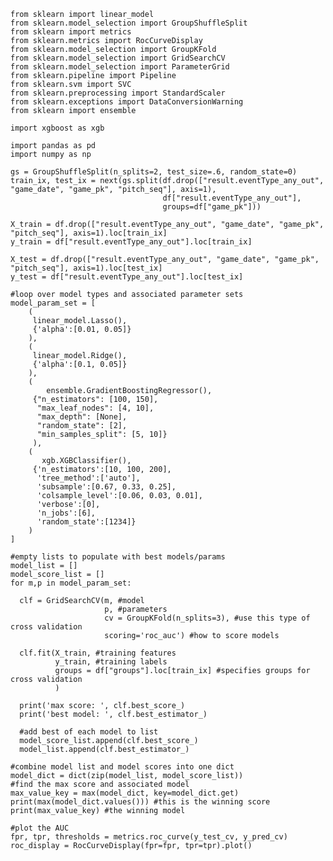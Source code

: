     from sklearn import linear_model
    from sklearn.model_selection import GroupShuffleSplit
    from sklearn import metrics
    from sklearn.metrics import RocCurveDisplay
    from sklearn.model_selection import GroupKFold
    from sklearn.model_selection import GridSearchCV
    from sklearn.model_selection import ParameterGrid
    from sklearn.pipeline import Pipeline
    from sklearn.svm import SVC
    from sklearn.preprocessing import StandardScaler
    from sklearn.exceptions import DataConversionWarning
    from sklearn import ensemble

    import xgboost as xgb

    import pandas as pd
    import numpy as np

    gs = GroupShuffleSplit(n_splits=2, test_size=.6, random_state=0)
    train_ix, test_ix = next(gs.split(df.drop(["result.eventType_any_out", "game_date", "game_pk", "pitch_seq"], axis=1),
                                      df["result.eventType_any_out"], 
                                      groups=df["game_pk"]))

    X_train = df.drop(["result.eventType_any_out", "game_date", "game_pk", "pitch_seq"], axis=1).loc[train_ix]
    y_train = df["result.eventType_any_out"].loc[train_ix]

    X_test = df.drop(["result.eventType_any_out", "game_date", "game_pk", "pitch_seq"], axis=1).loc[test_ix]
    y_test = df["result.eventType_any_out"].loc[test_ix]

    #loop over model types and associated parameter sets
    model_param_set = [
        (
         linear_model.Lasso(),
         {'alpha':[0.01, 0.05]}
        ),
        (
         linear_model.Ridge(),
         {'alpha':[0.1, 0.05]}
        ),
        (
            ensemble.GradientBoostingRegressor(),
         {"n_estimators": [100, 150],
          "max_leaf_nodes": [4, 10],
          "max_depth": [None],
          "random_state": [2],
          "min_samples_split": [5, 10]}
         ),
        (
           xgb.XGBClassifier(),
         {'n_estimators':[10, 100, 200],
          'tree_method':['auto'],
          'subsample':[0.67, 0.33, 0.25],
          'colsample_level':[0.06, 0.03, 0.01],
          'verbose':[0],
          'n_jobs':[6],
          'random_state':[1234]}   
        )
    ]

    #empty lists to populate with best models/params
    model_list = []
    model_score_list = []
    for m,p in model_param_set:

      clf = GridSearchCV(m, #model
                         p, #parameters
                         cv = GroupKFold(n_splits=3), #use this type of cross validation
                         scoring='roc_auc') #how to score models

      clf.fit(X_train, #training features
              y_train, #training labels
              groups = df["groups"].loc[train_ix] #specifies groups for cross validation
              )

      print('max score: ', clf.best_score_)
      print('best model: ', clf.best_estimator_)

      #add best of each model to list
      model_score_list.append(clf.best_score_)
      model_list.append(clf.best_estimator_)

    #combine model list and model scores into one dict
    model_dict = dict(zip(model_list, model_score_list))
    #find the max score and associated model
    max_value_key = max(model_dict, key=model_dict.get)
    print(max(model_dict.values())) #this is the winning score
    print(max_value_key) #the winning model

    #plot the AUC
    fpr, tpr, thresholds = metrics.roc_curve(y_test_cv, y_pred_cv)
    roc_display = RocCurveDisplay(fpr=fpr, tpr=tpr).plot()

